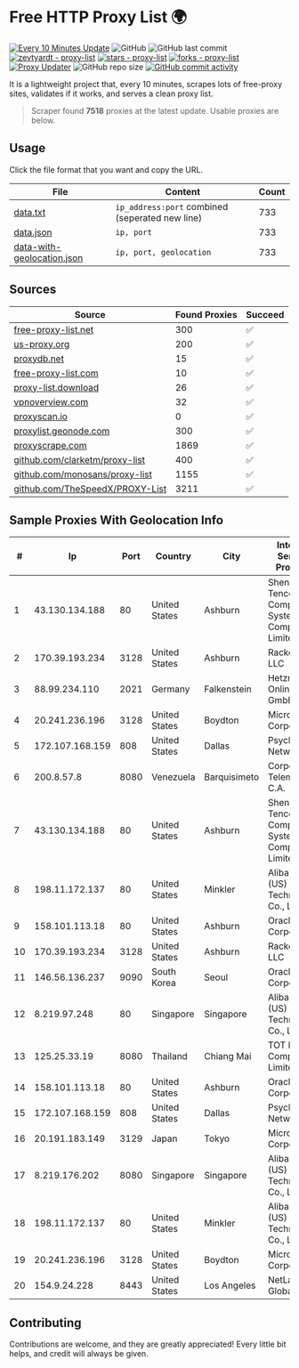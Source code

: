 
# Free HTTP Proxy List 🌍

[![Every 10 Minutes Update](https://github.com/mertguvencli/http-proxy-list/actions/workflows/main.yml/badge.svg?branch=main)](https://github.com/mertguvencli/http-proxy-list/actions/workflows/main.yml)
![GitHub](https://img.shields.io/github/license/mertguvencli/http-proxy-list)
![GitHub last commit](https://img.shields.io/github/last-commit/mertguvencli/http-proxy-list)
[![zevtyardt - proxy-list](https://img.shields.io/static/v1?label=zevtyardt&message=proxy-list&color=blue&logo=github)](https://github.com/zevtyardt/proxy-list "Go to GitHub repo")
[![stars - proxy-list](https://img.shields.io/github/stars/zevtyardt/proxy-list?style=social)](https://github.com/zevtyardt/proxy-list)
[![forks - proxy-list](https://img.shields.io/github/forks/zevtyardt/proxy-list?style=social)](https://github.com/zevtyardt/proxy-list)
[![Proxy Updater](https://github.com/zevtyardt/proxy-list/workflows/Proxy%20Updater/badge.svg)](https://github.com/zevtyardt/proxy-list/actions?query=workflow:"Proxy+Updater")
![GitHub repo size](https://img.shields.io/github/repo-size/zevtyardt/proxy-list)
[![GitHub commit activity](https://img.shields.io/github/commit-activity/m/zevtyardt/proxy-list?logo=commits)](https://github.com/zevtyardt/proxy-list/commits/main)

It is a lightweight project that, every 10 minutes, scrapes lots of free-proxy sites, validates if it works, and serves a clean proxy list.

> Scraper found **7518** proxies at the latest update. Usable proxies are below.

## Usage

Click the file format that you want and copy the URL.

|File|Content|Count|
|----|-------|-----|
|[data.txt](https://raw.githubusercontent.com/mertguvencli/http-proxy-list/main/proxy-list/data.txt)|`ip_address:port` combined (seperated new line)|733|
|[data.json](https://raw.githubusercontent.com/mertguvencli/http-proxy-list/main/proxy-list/data.json)|`ip, port`|733|
|[data-with-geolocation.json](https://raw.githubusercontent.com/mertguvencli/http-proxy-list/main/proxy-list/data-with-geolocation.json)|`ip, port, geolocation`|733|

## Sources

|Source|Found Proxies|Succeed|
|------|-------------|-------|
|[free-proxy-list.net](https://free-proxy-list.net)|300|✅|
|[us-proxy.org](https://www.us-proxy.org)|200|✅|
|[proxydb.net](http://proxydb.net)|15|✅|
|[free-proxy-list.com](https://free-proxy-list.com/?page=&port=&type%5B%5D=http&type%5B%5D=https&up_time=0&search=Search)|10|✅|
|[proxy-list.download](https://www.proxy-list.download/HTTP)|26|✅|
|[vpnoverview.com](https://vpnoverview.com/privacy/anonymous-browsing/free-proxy-servers)|32|✅|
|[proxyscan.io](https://www.proxyscan.io)|0|✅|
|[proxylist.geonode.com](https://proxylist.geonode.com/api/proxy-list?limit=300&page=1&sort_by=lastChecked&sort_type=desc&protocols=http,https)|300|✅|
|[proxyscrape.com](https://api.proxyscrape.com/v2/?request=displayproxies&protocol=http&timeout=10000&country=all&ssl=all&anonymity=all)|1869|✅|
|[github.com/clarketm/proxy-list](https://raw.githubusercontent.com/clarketm/proxy-list/master/proxy-list-raw.txt)|400|✅|
|[github.com/monosans/proxy-list](https://raw.githubusercontent.com/monosans/proxy-list/main/proxies/http.txt)|1155|✅|
|[github.com/TheSpeedX/PROXY-List](https://raw.githubusercontent.com/TheSpeedX/PROXY-List/master/http.txt)|3211|✅|


## Sample Proxies With Geolocation Info

|#|Ip|Port|Country|City|Internet Service Provider|
|-|--|----|-------|----|-------------------------|
|1|43.130.134.188|80|United States|Ashburn|Shenzhen Tencent Computer Systems Company Limited|
|2|170.39.193.234|3128|United States|Ashburn|Rackdog, LLC|
|3|88.99.234.110|2021|Germany|Falkenstein|Hetzner Online GmbH|
|4|20.241.236.196|3128|United States|Boydton|Microsoft Corporation|
|5|172.107.168.159|808|United States|Dallas|Psychz Networks|
|6|200.8.57.8|8080|Venezuela|Barquisimeto|Corporación Telemic C.A.|
|7|43.130.134.188|80|United States|Ashburn|Shenzhen Tencent Computer Systems Company Limited|
|8|198.11.172.137|80|United States|Minkler|Alibaba (US) Technology Co., Ltd.|
|9|158.101.113.18|80|United States|Ashburn|Oracle Corporation|
|10|170.39.193.234|3128|United States|Ashburn|Rackdog, LLC|
|11|146.56.136.237|9090|South Korea|Seoul|Oracle Corporation|
|12|8.219.97.248|80|Singapore|Singapore|Alibaba (US) Technology Co., Ltd.|
|13|125.25.33.19|8080|Thailand|Chiang Mai|TOT Public Company Limited|
|14|158.101.113.18|80|United States|Ashburn|Oracle Corporation|
|15|172.107.168.159|808|United States|Dallas|Psychz Networks|
|16|20.191.183.149|3129|Japan|Tokyo|Microsoft Corporation|
|17|8.219.176.202|8080|Singapore|Singapore|Alibaba (US) Technology Co., Ltd.|
|18|198.11.172.137|80|United States|Minkler|Alibaba (US) Technology Co., Ltd.|
|19|20.241.236.196|3128|United States|Boydton|Microsoft Corporation|
|20|154.9.24.228|8443|United States|Los Angeles|NetLab Global|



## Contributing

Contributions are welcome, and they are greatly appreciated! Every
little bit helps, and credit will always be given.

